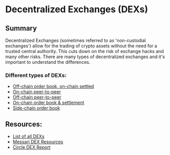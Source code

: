 # Decentralized Exchanges (DEXs)

## Summary

Decentralized Exchanges (sometimes referred to as 'non-custodial exchanges') allow for the trading of crypto assets without the need for a trusted central authority. This cuts down on the risk of exchange hacks and many other risks. There are many types of decentralized exchanges and it's important to understand the differences.

### Different types of DEXs:

* [Off-chain order book, on-chain settled](off-chain-orderbook-on-chain-settlement/)
* [On-chain peer-to-peer](on-chain-peer-to-peer/)
* [Off-chain peer-to-peer](off-chain-peer-to-peer/)
* [On-chain order book & settlement](on-chain-orderbook-on-chain-settlement/)
* [Side-chain order book]()

## Resources:
* [List of all DEXs](https://github.com/distribuyed/index/blob/master/README.md)
* [Messari DEX Resources](https://messari.io/resource/decentralized-exchanges)
* [Circle DEX Report](https://www.circle.com/en/research/decentralized-exchanges)

